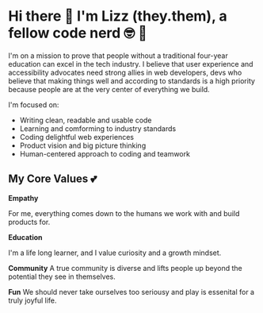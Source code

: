 # Hi there 👋 I'm Lizz (they.them), a fellow code nerd 🤓 🌈 

I'm on a mission to prove that people without a traditional four-year education can excel in the tech industry. I believe that user experience and accessibility advocates need strong allies in web developers, devs who believe that making things well and according to standards is a high priority because people are at the very center of everything we build.

I'm focused on:
- Writing clean, readable and usable code
- Learning and comforming to industry standards
- Coding delightful web experiences
- Product vision and big picture thinking
- Human-centered approach to coding and teamwork

## My Core Values 💕

**Empathy**

For me, everything comes down to the humans we work with and build products for. 

**Education**

I'm a life long learner, and I value curiosity and a growth mindset.
 
**Community**
A true community is diverse and lifts people up beyond the potential they see in themselves. 

**Fun**
We should never take ourselves too seriousy and play is essenital for a truly joyful life. 

<!--
**lizzSoup/lizzSoup** is a ✨ _special_ ✨ repository because its `README.md` (this file) appears on your GitHub profile.

Here are some ideas to get you started:

- 🔭 I’m currently working on ...
- 🌱 I’m currently learning ...
- 👯 I’m looking to collaborate on ...
- 🤔 I’m looking for help with ...
- 💬 Ask me about ...
- 📫 How to reach me: ...
- 😄 Pronouns: ...
- ⚡ Fun fact: ...
-->
